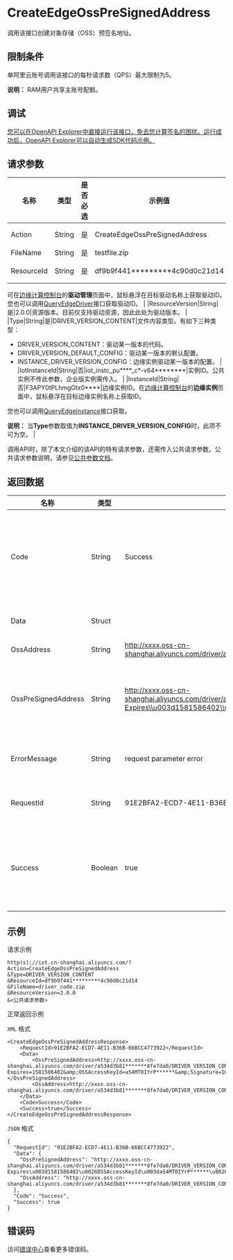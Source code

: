 # CreateEdgeOssPreSignedAddress

调用该接口创建对象存储（OSS）预签名地址。

## 限制条件

单阿里云账号调用该接口的每秒请求数（QPS）最大限制为5。

**说明：** RAM用户共享主账号配额。

## 调试

[您可以在OpenAPI Explorer中直接运行该接口，免去您计算签名的困扰。运行成功后，OpenAPI Explorer可以自动生成SDK代码示例。](https://api.aliyun.com/#product=Iot&api=CreateEdgeOssPreSignedAddress&type=RPC&version=2018-01-20)

## 请求参数

|名称|类型|是否必选|示例值|描述|
|--|--|----|---|--|
|Action|String|是|CreateEdgeOssPreSignedAddress|系统规定参数。取值：CreateEdgeOssPreSignedAddress。 |
|FileName|String|是|testfile.zip|文件名，格式为`<文件名>.<后缀>`。 |
|ResourceId|String|是|df9b9f441\*\*\*\*\*\*\*\*\*4c90d0c21d14|资源ID。目前仅支持驱动资源，因此此处为驱动ID。

 可在[边缘计算控制台](https://iot.console.aliyun.com/le/instance/list)的**驱动管理**页面中，鼠标悬浮在目标驱动名称上获取驱动ID。您也可以调用[QueryEdgeDriver](~~155776~~)接口获取驱动ID。 |
|ResourceVersion|String|是|2.0.0|资源版本。目前仅支持驱动资源，因此此处为驱动版本。 |
|Type|String|是|DRIVER\_VERSION\_CONTENT|文件内容类型。有如下三种类型：

 -   DRIVER\_VERSION\_CONTENT：驱动某一版本的代码。
-   DRIVER\_VERSION\_DEFAULT\_CONFIG：驱动某一版本的默认配置。
-   INSTANCE\_DRIVER\_VERSION\_CONFIG：边缘实例驱动某一版本的配置。 |
|IotInstanceId|String|否|iot\_instc\_pu\*\*\*\*\_c\*-v64\*\*\*\*\*\*\*\*|实例ID。公共实例不传此参数，企业版实例需传入。 |
|InstanceId|String|否|F3APY0tPLhmgGtx0\*\*\*\*|边缘实例ID。在[边缘计算控制台](https://iot.console.aliyun.com/le/instance/list)的**边缘实例**页面中，鼠标悬浮在目标边缘实例名称上获取ID。

 您也可以调用[QueryEdgeInstance](~~135214~~)接口获取。

 **说明：** 当**Type**参数取值为**INSTANCE\_DRIVER\_VERSION\_CONFIG**时，此项不可为空。 |

调用API时，除了本文介绍的该API的特有请求参数，还需传入公共请求参数。公共请求参数说明，请参见[公共参数文档](~~135196~~)。

## 返回数据

|名称|类型|示例值|描述|
|--|--|---|--|
|Code|String|Success|接口返回码。Success表示成功，其它表示错误码。详情请参见[错误码](~~135200~~)。 |
|Data|Struct| |调用成功时，返回的数据。 |
|OssAddress|String|http://xxxx.oss-cn-shanghai.aliyuncs.com/driver/a534d3b81\*\*\*\*\*\*\*8fe7da0/DRIVER\_VERSION\_CONTENT/df9b9f441\*\*\*\*\*\*\*\*\*4c90d0c21d14/2.0.0/1581586102750/driver\_code.zip|OSS地址。 |
|OssPreSignedAddress|String|http://xxxx.oss-cn-shanghai.aliyuncs.com/driver/a534d3b81\*\*\*\*\*\*\*8fe7da0/DRIVER\_VERSION\_CONTENT/df9b9f441\*\*\*\*\*\*\*\*\*4c90d0c21d14/2.0.0/1581586102750/driver\_code.zip?Expires\\u003d1581586402\\u0026OSSAccessKeyId\\u003daS4MT0IYrP\*\*\*\*\*\*\\u0026Signature\\u003dIUUjZ881H3rUoCOwjMXPmGbw\*\*\*\*\*\*|OSS预签名地址。更多信息，请参见[OSS文档](~~32016~~)。 |
|ErrorMessage|String|request parameter error|调用失败时，返回的出错信息。 |
|RequestId|String|91E2BFA2-ECD7-4E11-B36B-66BCC4773922|阿里云为该请求生成的唯一标识符。 |
|Success|Boolean|true|表示是否调用成功。true表示调用成功，false表示调用失败。 |

## 示例

请求示例

```
http(s)://iot.cn-shanghai.aliyuncs.com/?Action=CreateEdgeOssPreSignedAddress
&Type=DRIVER_VERSION_CONTENT
&ResourceId=df9b9f441*********4c90d0c21d14
&FileName=driver_code.zip
&ResourceVersion=2.0.0
&<公共请求参数>
```

正常返回示例

`XML` 格式

```
<CreateEdgeOssPreSignedAddressResponse>
    <RequestId>91E2BFA2-ECD7-4E11-B36B-66BCC4773922</RequestId>
    <Data>
        <OssPreSignedAddress>http://xxxx.oss-cn-shanghai.aliyuncs.com/driver/a534d3b81*******8fe7da0/DRIVER_VERSION_CONTENT/df9b9f441*********4c90d0c21d14/2.0.0/1581586102750/driver_code.zip?Expires=1581586402&amp;OSSAccessKeyId=aS4MT0IYrP******&amp;Signature=IUUjZ881H3rUoCOwjMXPmGbw******</OssPreSignedAddress>
        <OssAddress>http://xxxx.oss-cn-shanghai.aliyuncs.com/driver/a534d3b81*******8fe7da0/DRIVER_VERSION_CONTENT/df9b9f441*********4c90d0c21d14/2.0.0/1581586102750/driver_code.zip</OssAddress>
    </Data>
    <Code>Success</Code>
    <Success>true</Success>
</CreateEdgeOssPreSignedAddressResponse>
```

`JSON` 格式

```
{
  "RequestId": "91E2BFA2-ECD7-4E11-B36B-66BCC4773922",
  "Data": {
    "OssPreSignedAddress": "http://xxxx.oss-cn-shanghai.aliyuncs.com/driver/a534d3b81*******8fe7da0/DRIVER_VERSION_CONTENT/df9b9f441*********4c90d0c21d14/2.0.0/1581586102750/driver_code.zip?Expires\u003d1581586402\u0026OSSAccessKeyId\u003daS4MT0IYrP******\u0026Signature\u003dIUUjZ881H3rUoCOwjMXPmGbw******",
    "OssAddress": "http://xxxx.oss-cn-shanghai.aliyuncs.com/driver/a534d3b81*******8fe7da0/DRIVER_VERSION_CONTENT/df9b9f441*********4c90d0c21d14/2.0.0/1581586102750/driver_code.zip"
  },
  "Code": "Success",
  "Success": true
}
```

## 错误码

访问[错误中心](https://error-center.alibabacloud.com/status/product/Iot)查看更多错误码。

